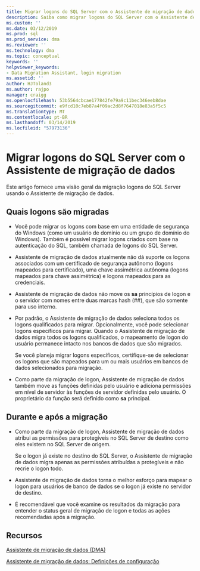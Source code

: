 ```yaml
---
title: Migrar logons do SQL Server com o Assistente de migração de dados | Microsoft Docs
description: Saiba como migrar logons do SQL Server com o Assistente de migração de dados
ms.custom: ''
ms.date: 03/12/2019
ms.prod: sql
ms.prod_service: dma
ms.reviewer: ''
ms.technology: dma
ms.topic: conceptual
keywords: ''
helpviewer_keywords:
- Data Migration Assistant, login migration
ms.assetid: ''
author: HJToland3
ms.author: rajpo
manager: craigg
ms.openlocfilehash: 53b5564cbcae177842fe79a9c11bec346eeb8dae
ms.sourcegitcommit: e9fcd10c7eb87a4f09ac2d8f7647018e83a5f5c5
ms.translationtype: MT
ms.contentlocale: pt-BR
ms.lasthandoff: 03/14/2019
ms.locfileid: "57973136"
---
```

# <a name="migrate-sql-server-logins-with-data-migration-assistant"></a>Migrar logons do SQL Server com o Assistente de migração de dados

Este artigo fornece uma visão geral da migração logons do SQL Server usando o Assistente de migração de dados. 

## <a name="which-logins-are-migrated"></a>Quais logons são migradas

- Você pode migrar os logons com base em uma entidade de segurança do Windows (como um usuário de domínio ou um grupo de domínio do Windows). Também é possível migrar logons criados com base na autenticação do SQL, também chamada de logons do SQL Server.

- Assistente de migração de dados atualmente não dá suporte os logons associados com um certificado de segurança autônomo (logons mapeados para certificado), uma chave assimétrica autônoma (logons mapeados para chave assimétrica) e logons mapeados para as credenciais.

- Assistente de migração de dados não move os **sa** princípios de logon e o servidor com nomes entre duas marcas hash (\#\#), que são somente para uso interno.

- Por padrão, o Assistente de migração de dados seleciona todos os logons qualificados para migrar. Opcionalmente, você pode selecionar logons específicos para migrar. Quando o Assistente de migração de dados migra todos os logons qualificados, o mapeamento de logon do usuário permanece intacto nos bancos de dados que são migrados. 

  Se você planeja migrar logons específicos, certifique-se de selecionar os logons que são mapeados para um ou mais usuários em bancos de dados selecionados para migração.

- Como parte da migração de logon, Assistente de migração de dados também move as funções definidas pelo usuário e adiciona permissões em nível de servidor às funções de servidor definidas pelo usuário. O proprietário da função será definido como **sa** principal.

## <a name="during-and-after-migration"></a>Durante e após a migração

- Como parte da migração de logon, Assistente de migração de dados atribui as permissões para protegíveis no SQL Server de destino como eles existem no SQL Server de origem. 

  Se o logon já existe no destino do SQL Server, o Assistente de migração de dados migra apenas as permissões atribuídas a protegíveis e não recrie o logon todo.

- Assistente de migração de dados torna o melhor esforço para mapear o logon para usuários de banco de dados se o logon já existe no servidor de destino.

- É recomendável que você examine os resultados da migração para entender o status geral de migração de logon e todas as ações recomendadas após a migração.

## <a name="resources"></a>Recursos

[Assistente de migração de dados (DMA)](../dma/dma-overview.md)

[Assistente de migração de dados: Definições de configuração](../dma/dma-configurationsettings.md)
